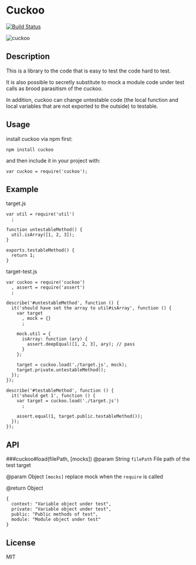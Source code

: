 Cuckoo
=====

[![Build Status](https://travis-ci.org/nazomikan/Cuckoo.png?branch=master)](https://travis-ci.org/nazomikan/Cuckoo)

![cuckoo](http://nazomikan.com/images/storage/cuckoo.jpg)

## Description
This is a library to the code that is easy to test the code hard to test.

It is also possible to secretly substitute to mock a module code under test calls as brood parasitism of the cuckoo.

In addition, cuckoo can change untestable code (the local function and local variables that are not exported to the outside) to testable.

## Usage
install cuckoo via npm first:

    npm install cuckoo

and then include it in your project with:

    var cuckoo = require('cuckoo');

## Example
target.js

    var util = require('util')
      ;

    function untestableMethod() {
      util.isArray([1, 2, 3]);
    }

    exports.testableMethod() {
      return 1;
    }

target-test.js

    var cuckoo = require('cuckoo')
      , assert = require('assert')
      ;

    describe('#untestableMethod', function () {
      it('should have set the array to util#isArray', function () {
        var target
          , mock = {}
          ;

        mock.util = {
          isArray: function (ary) {
            assert.deepEqual([1, 2, 3], ary); // pass
          }
        };

        target = cuckoo.load('./target.js', mock);
        target.private.untestableMethod();
      });
    });

    describe('#testableMethod', function () {
      it('should get 1', function () {
        var target = cuckoo.load('./target.js')
          ;

        assert.equal(1, target.public.testableMethod());
      });
    });

## API
###cuckoo#load(filePath, [mocks])
@param String `filePath` File path of the test target

@param Object `[mocks]` replace mock when the `require` is called

@return Object

    {
      context: "Variable object under test",
      private: "Variable object under test",
      public: "Public methods of test",
      module: "Module object under test"
    }

## License
MIT
